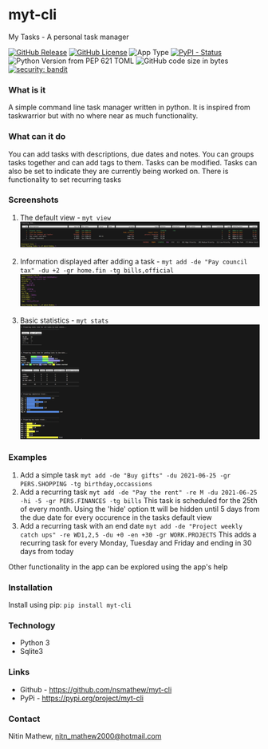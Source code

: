 # myt-cli
My Tasks - A personal task manager

[![GitHub Release](https://img.shields.io/github/v/release/nsmathew/myt-cli)](https://github.com/nsmathew/myt-cli/releases/latest)
[![GitHub License](https://img.shields.io/github/license/nsmathew/myt-cli)](https://raw.githubusercontent.com/nsmathew/myt-cli/master/LICENSE)
![App Type](https://img.shields.io/badge/app_type-cli-blue)
[![PyPI - Status](https://img.shields.io/pypi/status/myt-cli)](https://pypi.org/project/myt-cli/)
![Python Version from PEP 621 TOML](https://img.shields.io/python/required-version-toml?tomlFilePath=https%3A%2F%2Fraw.githubusercontent.com%2Fnsmathew%2Fmyt-cli%2Fmaster%2Fpyproject.toml)
![GitHub code size in bytes](https://img.shields.io/github/languages/code-size/nsmathew/myt-cli)
[![security: bandit](https://img.shields.io/badge/security-bandit-yellow.svg)](https://github.com/PyCQA/bandit)

### What is it
A simple command line task manager written in python. It is inspired from taskwarrior but with no where near as much functionality. 

### What can it do
You can add tasks with descriptions, due dates and notes. You can groups tasks together and can add tags to them. Tasks can be modified. Tasks can also be set to indicate they are currently being worked on. There is functionality to set recurring tasks

### Screenshots
1. The default view - `myt view`
![TaskView](https://github.com/nsmathew/myt-cli/blob/master/images/TaskView.png?raw=true)
&nbsp;
2. Information displayed after adding a task - `myt add -de "Pay council tax" -du +2 -gr home.fin -tg bills,official`
![TaskView](https://github.com/nsmathew/myt-cli/blob/master/images/TaskAdd.png?raw=true)
&nbsp;
3. Basic statistics - `myt stats`
![TaskView](https://github.com/nsmathew/myt-cli/blob/master/images/TaskStats.png?raw=true)

### Examples
1. Add a simple task
`myt add -de "Buy gifts" -du 2021-06-25 -gr PERS.SHOPPING -tg birthday,occassions`
&nbsp;
1. Add a recurring task
`myt add -de "Pay the rent" -re M -du 2021-06-25 -hi -5 -gr PERS.FINANCES -tg bills`
This task is scheduled for the 25th of every month. Using the 'hide' option tt will be hidden until 5 days from the due date for every occurence in the tasks default view 
&nbsp;
1. Add a recurring task with an end date
`myt add -de "Project weekly catch ups" -re WD1,2,5 -du +0 -en +30 -gr WORK.PROJECTS`
This adds a recurring task for every Monday, Tuesday and Friday and ending in 30 days from today

Other functionality in the app can be explored using the app's help 

### Installation
Install using pip: `pip install myt-cli`

### Technology
* Python 3
* Sqlite3

### Links
- Github - https://github.com/nsmathew/myt-cli
- PyPi - https://pypi.org/project/myt-cli

### Contact
Nitin Mathew, nitn_mathew2000@hotmail.com
